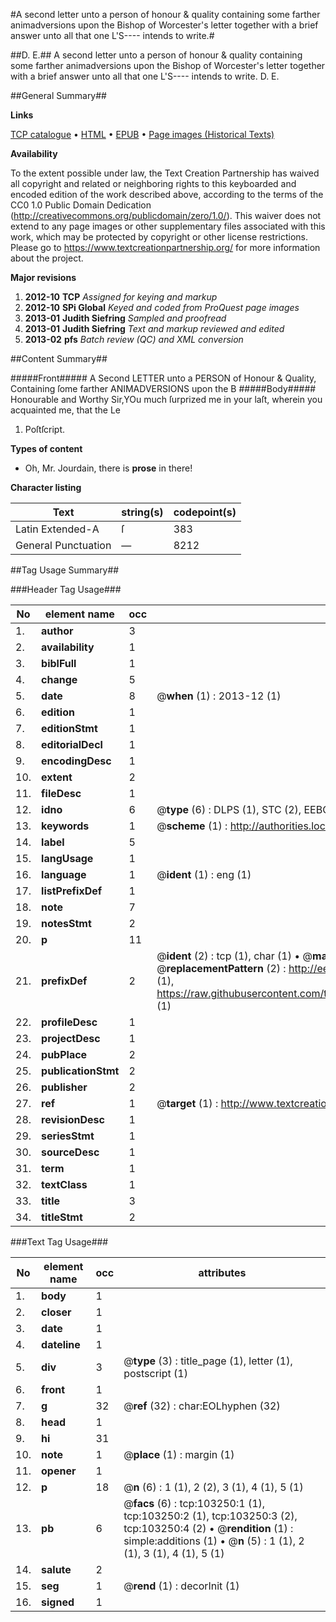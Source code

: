 #A second letter unto a person of honour & quality containing some farther animadversions upon the Bishop of Worcester's letter together with a brief answer unto all that one L'S---- intends to write.#

##D. E.##
A second letter unto a person of honour & quality containing some farther animadversions upon the Bishop of Worcester's letter together with a brief answer unto all that one L'S---- intends to write.
D. E.

##General Summary##

**Links**

[TCP catalogue](http://www.ota.ox.ac.uk/tcp/)  • 
[HTML](http://tei.it.ox.ac.uk/tcp/Texts-HTML/free/A29/A29202.html)  • 
[EPUB](http://tei.it.ox.ac.uk/tcp/Texts-EPUB/free/A29/A29202.epub) • 
[Page images (Historical Texts)](https://historicaltexts.jisc.ac.uk/eebo-15236543e)

**Availability**

To the extent possible under law, the Text Creation Partnership has waived all copyright and related or neighboring rights to this keyboarded and encoded edition of the work described above, according to the terms of the CC0 1.0 Public Domain Dedication (http://creativecommons.org/publicdomain/zero/1.0/). This waiver does not extend to any page images or other supplementary files associated with this work, which may be protected by copyright or other license restrictions. Please go to https://www.textcreationpartnership.org/ for more information about the project.

**Major revisions**

1. __2012-10__ __TCP__ *Assigned for keying and markup*
1. __2012-10__ __SPi Global__ *Keyed and coded from ProQuest page images*
1. __2013-01__ __Judith Siefring__ *Sampled and proofread*
1. __2013-01__ __Judith Siefring__ *Text and markup reviewed and edited*
1. __2013-02__ __pfs__ *Batch review (QC) and XML conversion*

##Content Summary##

#####Front#####
A Second LETTER unto a PERSON of Honour & Quality, Containing ſome farther ANIMADVERSIONS upon the B
#####Body#####
Honourable and Worthy Sir,YOu much ſurprized me in your laſt, wherein you acquainted me, that the Le
1. Poſtſcript.

**Types of content**

  * Oh, Mr. Jourdain, there is **prose** in there!

**Character listing**


|Text|string(s)|codepoint(s)|
|---|---|---|
|Latin Extended-A|ſ|383|
|General Punctuation|—|8212|

##Tag Usage Summary##

###Header Tag Usage###

|No|element name|occ|attributes|
|---|---|---|---|
|1.|__author__|3||
|2.|__availability__|1||
|3.|__biblFull__|1||
|4.|__change__|5||
|5.|__date__|8| @__when__ (1) : 2013-12 (1)|
|6.|__edition__|1||
|7.|__editionStmt__|1||
|8.|__editorialDecl__|1||
|9.|__encodingDesc__|1||
|10.|__extent__|2||
|11.|__fileDesc__|1||
|12.|__idno__|6| @__type__ (6) : DLPS (1), STC (2), EEBO-CITATION (1), OCLC (1), VID (1)|
|13.|__keywords__|1| @__scheme__ (1) : http://authorities.loc.gov/ (1)|
|14.|__label__|5||
|15.|__langUsage__|1||
|16.|__language__|1| @__ident__ (1) : eng (1)|
|17.|__listPrefixDef__|1||
|18.|__note__|7||
|19.|__notesStmt__|2||
|20.|__p__|11||
|21.|__prefixDef__|2| @__ident__ (2) : tcp (1), char (1)  •  @__matchPattern__ (2) : ([0-9\-]+):([0-9IVX]+) (1), (.+) (1)  •  @__replacementPattern__ (2) : http://eebo.chadwyck.com/downloadtiff?vid=$1&page=$2 (1), https://raw.githubusercontent.com/textcreationpartnership/Texts/master/tcpchars.xml#$1 (1)|
|22.|__profileDesc__|1||
|23.|__projectDesc__|1||
|24.|__pubPlace__|2||
|25.|__publicationStmt__|2||
|26.|__publisher__|2||
|27.|__ref__|1| @__target__ (1) : http://www.textcreationpartnership.org/docs/. (1)|
|28.|__revisionDesc__|1||
|29.|__seriesStmt__|1||
|30.|__sourceDesc__|1||
|31.|__term__|1||
|32.|__textClass__|1||
|33.|__title__|3||
|34.|__titleStmt__|2||


###Text Tag Usage###

|No|element name|occ|attributes|
|---|---|---|---|
|1.|__body__|1||
|2.|__closer__|1||
|3.|__date__|1||
|4.|__dateline__|1||
|5.|__div__|3| @__type__ (3) : title_page (1), letter (1), postscript (1)|
|6.|__front__|1||
|7.|__g__|32| @__ref__ (32) : char:EOLhyphen (32)|
|8.|__head__|1||
|9.|__hi__|31||
|10.|__note__|1| @__place__ (1) : margin (1)|
|11.|__opener__|1||
|12.|__p__|18| @__n__ (6) : 1 (1), 2 (2), 3 (1), 4 (1), 5 (1)|
|13.|__pb__|6| @__facs__ (6) : tcp:103250:1 (1), tcp:103250:2 (1), tcp:103250:3 (2), tcp:103250:4 (2)  •  @__rendition__ (1) : simple:additions (1)  •  @__n__ (5) : 1 (1), 2 (1), 3 (1), 4 (1), 5 (1)|
|14.|__salute__|2||
|15.|__seg__|1| @__rend__ (1) : decorInit (1)|
|16.|__signed__|1||

